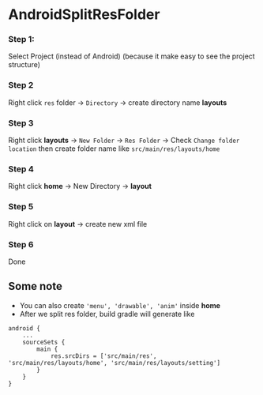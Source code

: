 # AndroidSplitResFolder


### Step 1:
Select Project (instead of Android) (because it make easy to see the project structure)

### Step 2
Right click `res` folder -> `Directory` -> create directory name **layouts**

### Step 3
Right click **layouts** -> `New Folder` -> `Res Folder` -> Check `Change folder location` then create folder name like `src/main/res/layouts/home`

### Step 4
Right click **home** -> New Directory -> **layout**

### Step 5
Right click on **layout** -> create new xml file

### Step 6
Done


## Some note
- You can also create `'menu', 'drawable', 'anim'` inside **home**
- After we split res folder, build gradle will generate like
```
android {
    ...
    sourceSets {
        main {
            res.srcDirs = ['src/main/res', 'src/main/res/layouts/home', 'src/main/res/layouts/setting']
        }
    }
}
```